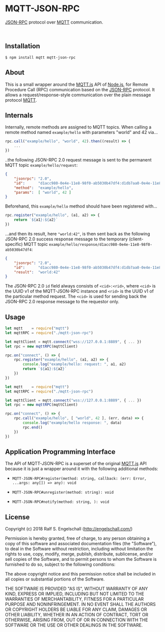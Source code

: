 
MQTT-JSON-RPC
=============

[JSON-RPC](http://www.jsonrpc.org/) protocol over [MQTT](http://mqtt.org/) communication.

<p/>
<img src="https://nodei.co/npm/mqtt-json-rpc.png?downloads=true&stars=true" alt=""/>

<p/>
<img src="https://david-dm.org/rse/mqtt-json-rpc.png" alt=""/>

Installation
------------

```shell
$ npm install mqtt mqtt-json-rpc
```

About
-----

This is a small wrapper around the
[MQTT.js](https://www.npmjs.com/package/mqtt) API of
[Node.js](https://nodejs.org/), for Remote Procedure Call (RPC)
communication based on the [JSON-RPC](http://www.jsonrpc.org/)
protocol. It allows a request/response-style communication over
the plain message protocol [MQTT](http://mqtt.org).

Internals
---------

Internally, remote methods are assigned to MQTT topics. When calling a
remote method named `example/hello` with parameters "world" and 42 via...

```js
rpc.call("example/hello", "world", 42).then((result) => {
    ...
})
```

..the following JSON-RPC 2.0 request message is sent to the permanent MQTT
topic `example/hello/request`:

```json
{
    "jsonrpc": "2.0",
    "id":      "d1acc980-0e4e-11e8-98f0-ab5030b47df4:d1db7aa0-0e4e-11e8-b1d9-5f0ab230c0d9",
    "method":  "example/hello",
    "params":  [ "world", 42 ]
}
```

Beforehand, this `example/hello` method should have been registered with...

```js
rpc.register("example/hello", (a1, a2) => {
    return `${a1}:${a2}`
})
```

...and then its result, here `"world:42"`, is then
sent back as the following JSON-RPC 2.0 success response
message to the temporary (client-specific) MQTT topic
`example/hello/response/d1acc980-0e4e-11e8-98f0-ab5030b47df4`:

```json
{
    "jsonrpc": "2.0",
    "id":      "d1acc980-0e4e-11e8-98f0-ab5030b47df4:d1db7aa0-0e4e-11e8-b1d9-5f0ab230c0d9",
    "result":  "world:42"
}
```

The JSON-RPC 2.0 `id` field always consists of `<cid>:<rid>`, where
`<cid>` is the UUID v1 of the MQTT-JSON-RPC instance and `<rid>` is
the UUID v1 of the particular method request. The `<cid>` is used for
sending back the JSON-RPC 2.0 response message to the requestor only.

Usage
-----

```js
let mqtt    = require("mqtt")
let mqttRPC = require("./mqtt-json-rpc")

let mqttClient = mqtt.connect("wss://127.0.0.1:8889", { ... })
let rpc = new mqttRPC(mqttClient)

rpc.on("connect", () => {
    rpc.register("example/hello", (a1, a2) => {
        console.log("example/hello: request: ", a1, a2)
        return `${a1}:${a2}`
    })
})
```

```js
let mqtt    = require("mqtt")
let mqttRPC = require("./mqtt-json-rpc")

let mqttClient = mqtt.connect("wss://127.0.0.1:8889", { ... })
let rpc = new mqttRPC(mqttClient)

rpc.on("connect", () => {
    rpc.call("example/hello", [ "world", 42 ], (err, data) => {
        console.log("example/hello response: ", data)
        rpc.end()
    })
})
```

Application Programming Interface
---------------------------------

The API of MQTT-JSON-RPC is a superset of the original
[MQTT.js](https://www.npmjs.com/package/mqtt) API because it is just a
wrapper around it with the following additional methods:

- `MQTT-JSON-RPC#register(method: string, callback: (err: Error, ...args: any[]) => any): void`

- `MQTT-JSON-RPC#unregister(method: string): void`

- `MQTT-JSON-RPC#notify(method: string, ): void`


License
-------

Copyright (c) 2018 Ralf S. Engelschall (http://engelschall.com/)

Permission is hereby granted, free of charge, to any person obtaining
a copy of this software and associated documentation files (the
"Software"), to deal in the Software without restriction, including
without limitation the rights to use, copy, modify, merge, publish,
distribute, sublicense, and/or sell copies of the Software, and to
permit persons to whom the Software is furnished to do so, subject to
the following conditions:

The above copyright notice and this permission notice shall be included
in all copies or substantial portions of the Software.

THE SOFTWARE IS PROVIDED "AS IS", WITHOUT WARRANTY OF ANY KIND,
EXPRESS OR IMPLIED, INCLUDING BUT NOT LIMITED TO THE WARRANTIES OF
MERCHANTABILITY, FITNESS FOR A PARTICULAR PURPOSE AND NONINFRINGEMENT.
IN NO EVENT SHALL THE AUTHORS OR COPYRIGHT HOLDERS BE LIABLE FOR ANY
CLAIM, DAMAGES OR OTHER LIABILITY, WHETHER IN AN ACTION OF CONTRACT,
TORT OR OTHERWISE, ARISING FROM, OUT OF OR IN CONNECTION WITH THE
SOFTWARE OR THE USE OR OTHER DEALINGS IN THE SOFTWARE.

